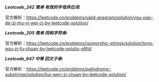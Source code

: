 **_Leetcode_242 简单 有效的字母异位词:_**

官方解析：https://leetcode.cn/problems/valid-anagram/solution/you-xiao-de-zi-mu-yi-wei-ci-by-leetcode-solution/

**_Leetcode_205 简单 同构字符串:_**

官方解析：https://leetcode.cn/problems/isomorphic-strings/solution/tong-gou-zi-fu-chuan-by-leetcode-solutio-s6fd/

**_Leetcode_647 中等 回文子串:_**

官方解析：https://leetcode.cn/problems/palindromic-substrings/solution/hui-wen-zi-chuan-by-leetcode-solution/